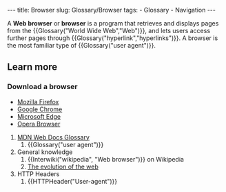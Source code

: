 --- title: Browser slug: Glossary/Browser tags: - Glossary - Navigation ---

A **Web browser** or **browser** is a program that retrieves and displays pages from the {{Glossary("World Wide Web","Web")}}, and lets users access further pages through {{Glossary("hyperlink","hyperlinks")}}. A browser is the most familiar type of {{Glossary("user agent")}}.

## Learn more

### Download a browser

- [Mozilla Firefox](https://www.mozilla.org/en-US/firefox/)
- [Google Chrome](https://www.google.com/chrome/)
- [Microsoft Edge](https://www.microsoft.com/en-us/edge)
- [Opera Browser](https://www.opera.com/)

1.  [MDN Web Docs Glossary](/en-US/docs/Glossary)
    1.  {{Glossary("user agent")}}
2.  General knowledge
    1.  {{Interwiki("wikipedia", "Web browser")}} on Wikipedia
    2.  [The evolution of the web](http://www.evolutionoftheweb.com/)
3.  HTTP Headers
    1.  {{HTTPHeader("User-agent")}}
